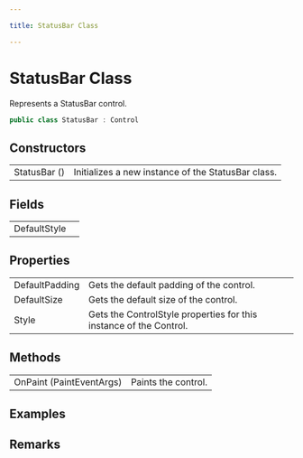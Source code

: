 ```yaml
---

title: StatusBar Class

---
```


# StatusBar Class

Represents a StatusBar control.

```csharp
public class StatusBar : Control 
```

## Constructors

<table>
<tr><td>StatusBar ()</td><td>Initializes a new instance of the StatusBar class.</td></tr>
</table>

## Fields

<table>
<tr><td>DefaultStyle</td><td></td></tr>
</table>

## Properties

<table>
<tr><td>DefaultPadding</td><td>Gets the default padding of the control.</td></tr>
<tr><td>DefaultSize</td><td>Gets the default size of the control.</td></tr>
<tr><td>Style</td><td>Gets the ControlStyle properties for this instance of the Control.</td></tr>
</table>

## Methods

<table>
<tr><td>OnPaint (PaintEventArgs)</td><td>Paints the control.</td></tr>
</table>

<!-- Only change content below this line, anything above this line will be lost when regenerated. -->

## Examples

## Remarks

